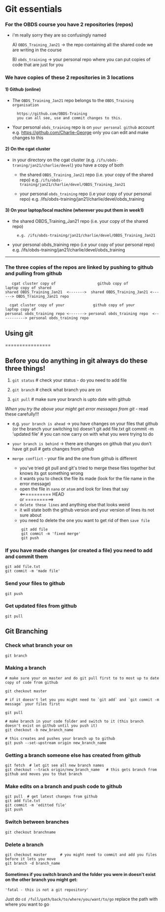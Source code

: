 # **Git essentials**

### For the OBDS course you have 2 repositories (repos)

- i'm really sorry they are so confusingly named

    A) `OBDS_Training_Jan21` ->
    the repo containing all the shared code we are writing in the course

    B) `obds_training` ->
    your personal repo where you can put copies of code that are just for you

### We have copies of these 2 repositories in 3 locations

#### 1) Github (online)
- The `OBDS_Training_Jan21`  repo  belongs to the `OBDS_Training organisation`

        https://github.com/OBDS-Training   
        you can all see, use and commit changes to this.


- Your personal `obds_training` repo is on `your personal github` account
        e.g. https://github.com/Charlie-George
        only you can edit and make changes to this


#### 2) On the cgat cluster

- in your directory on the cgat cluster  (e.g. `/ifs/obds-traning/jan21/charlie/devel`) you have a copy of both

    -  the shared `OBDS_Training_Jan21` repo   (i.e. your copy of the shared repo)
            e.g. `/ifs/obds-training/jan21/charlie/devel/OBDS_Training_Jan21`

    - your personal `obds_training` repo      (i.e your copy of your personal repo)
            e.g. /ifs/obds-training/jan21/charlie/devel/obds_training

#### 3) On your laptop/local machine (wherever you put them in week1)

- the shared OBDS_Training_Jan21 repo   (i.e. your copy of the shared repo)

        e.g. /ifs/obds-training/jan21/charlie/devel/OBDS_Training_Jan21

-  your personal obds_training repo      (i.e your copy of your personal repo)
            e.g. /ifs/obds-training/jan21/charlie/devel/obds_training


--------------------------

### The three copies of the repos are linked by pushing to github and pulling from github
```
   cgat cluster copy of                   github copy of                     laptop copy of shared
shared OBDS_Training_Jan21  <------->  shared OBDS_Training_Jan21 <------> OBDS_Training_Jan21 repo
```
```
  cgat cluster copy of your             github copy of your                          laptop copy of
personal obds_training repo <-------> personal obds_training repo  <-----------> personal obds_training repo

```

## **Using git**
================

## Before you do anything in git **always** do these three things!


1) `git status` # check your status - do you need to add file

2) `git branch` # check what branch you are on

3) `git pull` # make sure your branch is upto date with github

*When you try the above your might get error messages from git* - read these carefully!!!


- e.g. `your branch is ahead` -> you have changes on your files that github (or the branch your switching to) doesn't
            git add file.txt
            git commit -m 'updated file'
            # you can now carry on with what you were trying to do

- `your branch is behind` -> there are changes on github that you don't have
            git pull   # gets changes from github

- `merge conflict` - your file and the one from github is different
    - you've tried git pull and git's tried to merge these files together but knows its got something wrong
    - it wants you to check the file its made (look for the file name in the error message)
    - open the file in `nano` or `atom` and look for lines that say
            <=========== HEAD   
                or
             ==========>
    - `delete these lines` and anything else that looks weird
    - it will state both the github version and your version of lines its not sure about
    - you need to delete the one you want to get rid of then `save file`
    ```
        git add file
        git commit -m 'fixed merge'
        git push
    ```


### If you have made changes (or created a file) you need to add and commit them
```
git add file.txt
git commit -m 'made file'
```
### Send your files to github
```
git push
```

### Get updated files from github
```
git pull
```

## Git Branching

### Check what branch your on
```
git branch
```

### Making a branch

```
# make sure your on master and do git pull first to to most up to date copy of code from github

git checkout master

# if it doesn't let you you might need to `git add` and `git commit -m message` your files first

git pull

# make branch in your code folder and switch to it (this branch doesn't exist on github until you push it)
git checkout -b new_branch_name

# this creates and pushes your branch up to github
git push --set-upstream origin new_branch_name
```

### Getting a branch someone else has created from github
```
git fetch  # let git see all new branch names
git checkout --track origin/new_branch_name   # this gets branch from github and moves you to that branch
```
### Make edits on a branch and push code to github
```
git pull  # get latest changes from github
git add file.txt
git commit -m 'editted file'
git push
```
### Switch between branches
```
git checkout branchname
```

### Delete a branch
```
git checkout master      # you might need to commit and add you files before it lets you move
git branch -d branch_name
```
#### Sometimes if you switch branch and the folder you were in doesn't exist on the other branch you might get:
```
'fatal - this is not a git repository'
```
Just do `cd /full/path/back/to/where/you/want/to/go`  replace the path with where you want to go
